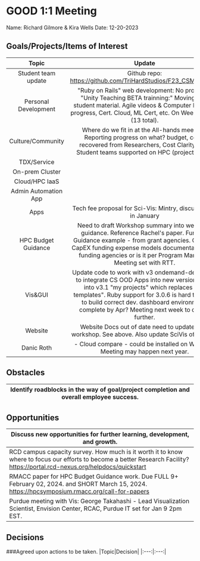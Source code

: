 # GOOD 1:1 Meeting 
Name: Richard Gilmore & Kira Wells
Date: 12-20-2023
## Goals/Projects/Items of Interest 
|Topic|Update|
|:---:|:---:|
|Student team update | Github repo: https://github.com/TriHardStudios/F23_CSM_Gilmore
|Personal Development|"Ruby on Rails" web development: No progress. "Unity Teaching BETA trainning:" Moving in to student material. Agile videos & Computer Prof: No progress, Cert. Cloud, ML Cert, etc. On Week 9 of 12 (13 total).
|Culture/Community|Where do we fit in at the All-hands meeting? Reporting progress on what? budget, costs recovered from Researchers, Cost Clarity App, Student teams supported on HPC (project titles!) 
|TDX/Service| 
|On-prem Cluster|
|Cloud/HPC IaaS| 
|Admin Automation App|
|Apps| Tech fee proposal for Sci-Vis: Mintry, discuss more in January
|HPC Budget Guidance| Need to draft Workshop summary into webpage guidance. Reference Rachel's paper. Funding Guidance example - from grant agencies. OpEX vs CapEX funding expense models documentation, Per funding agencies or is it per Program Manager. Meeting set with RTT.
|Vis&GUI| Update code to work with v3 ondemand-dev. Need to integrate CS OOD Apps into new version. Look into v3.1 "my projects" which replaces "my templates". Ruby support for 3.0.6 is hard to install to build correct dev. dashboard environment. complete by Apr? Meeting next week to dicuss further.
|Website| Website Docs out of date need to update after workshop. See above. Also update SciVis offering. ~
|Danic Roth |- Cloud compare - could be installed on Wendian. Meeting may happen next year.

## Obstacles
|Identify roadblocks in the way of goal/project completion and overall employee success.|
|---|

## Opportunities 
|Discuss new opportunities for further learning, development, and growth.|
|---|
|RCD campus capacity survey. How much is it worth it to know where to focus our efforts to become a better Research Facility? https://portal.rcd-nexus.org/helpdocs/quickstart
|RMACC paper for HPC Budget Guidance work. Due FULL 9+ February 02, 2024. and SHORT March 15, 2024. https://hpcsymposium.rmacc.org/call-for-papers
|Purdue meeting with Vis: George Takahashi - Lead Visualization Scientist, Envision Center, RCAC, Purdue IT set for Jan 9 2pm EST.
## Decisions
###Agreed upon actions to be taken.
|Topic|Decision|
|:---:|:---:|
